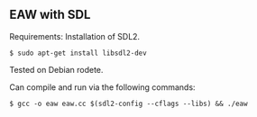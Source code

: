 ## EAW with SDL

Requirements: Installation of SDL2.

`$ sudo apt-get install libsdl2-dev`

Tested on Debian rodete.

Can compile and run via the following commands:

```
$ gcc -o eaw eaw.cc $(sdl2-config --cflags --libs) && ./eaw
```
